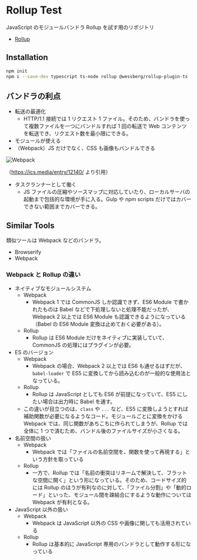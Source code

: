 # Rollup Test

JavaScript のモジュールバンドラ Rollup を試す用のリポジトリ

- [Rollup](https://rollupjs.org/guide/en/)

## Installation

```sh
npm init
npm i --save-dev typescript ts-node rollup @wessberg/rollup-plugin-ts
```

## バンドラの利点

- 転送の最適化
  - HTTP/1.1 接続では 1 リクエスト 1 ファイル。そのため、バンドラを使って複数ファイルを一つにバンドルすれば 1 回の転送で Web コンテンツを転送でき、リクエスト数を最小限にできる。
- モジュールが使える
- （Webpack）JS だけでなく、CSS も画像もバンドルできる

![Webpack](https://ics.media/entry/12140/images/160519_webpack_is.png)

（https://ics.media/entry/12140/ より引用）

- タスクランナーとして働く
  - JS ファイルの圧縮やソースマップに対応していたり、ローカルサーバの起動まで包括的な環境が手に入る。Gulp や npm scripts だけではカバーできない範囲までカバーできる。

## Similar Tools

類似ツールは Webpack などのバンドラ。

- Browserify
- Webpack

### Webpack と Rollup の違い

- ネイティブなモジュールシステム
  - Webpack
    - Webpack 1 では CommonJS しか認識できず、ES6 Module で書かれたものは Babel などで下処理しないと処理不能だったが、Webpack 2 以上では ES6 Module も認識できるようになっている（Babel の ES6 Module 変換は止めておく必要がある）。
  - Rollup
    - Rollup は ES6 Module だけをネイティブに実装していて、CommonJS の処理にはプラグインが必要。
- ES のバージョン
  - Webpack
    - Webpack の場合、Webpack 2 以上では ES6 も通せるはずだが、`babel-loader` で ES5 に変換してから読み込むのが一般的な使用法となっている。
  - Rollup
    - Rollup は JavaScript としても ES6 が前提になっていて、ES5 にしたい場合は出力時に Babel を通す。
  - この違いが目立つのは、`class` や `...` など、ES5 に変換しようとすれば補助関数が必要になるようなコード。モジュールごとに変換をかける Webpack では、同じ関数があちこちに作られてしまうが、Rollup では全体に 1 つで済むため、バンドル後のファイルサイズが小さくなる。
- 名前空間の扱い
  - Webpack
    - Webpack では「ファイルの名前空間を、関数を使って再現する」という方針を取っている
  - Rollup
    - 一方で、Rollup では「名前の衝突はリネームで解決して、フラットな空間に開く」という形になっている。そのため、コードサイズ的には Rollup のほうが有利なのに対して、「ファイル分割」や「動的ロード」といった、モジュール間を疎結合にするような動作については Webpack が有利となる。
- JavaScript 以外の扱い
  - Webpack
    - Webpack は JavaScript 以外の CSS や画像に関しても活用されている
  - Rollup
    - Rollup は基本的に JavaScript 専用のバンドラとして動作する形になっている
